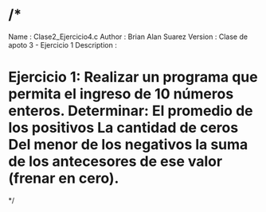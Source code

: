 /*
 ============================================================================
 Name        : Clase2_Ejercicio4.c
 Author      : Brian Alan Suarez
 Version     : Clase de apoto 3 - Ejercicio 1
 Description :

Ejercicio 1:
Realizar un programa que permita el ingreso de 10 números enteros.
Determinar:
El promedio de los positivos
La cantidad de ceros
Del menor de los negativos la suma de los antecesores de ese valor (frenar en cero).
 ============================================================================
 */
